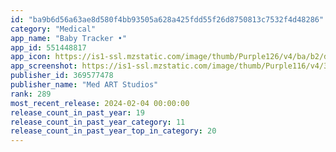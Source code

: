 ```yaml
---
id: "ba9b6d56a63ae8d580f4bb93505a628a425fdd55f26d8750813c7532f4d48286"
category: "Medical"
app_name: "Baby Tracker •"
app_id: 551448817
app_icon: https://is1-ssl.mzstatic.com/image/thumb/Purple126/v4/ba/b2/d1/bab2d103-b039-7685-669a-4555f017b2f8/Icon-0-1x_U007emarketing-0-7-0-0-0-85-220-0.png/1024x1024bb.png
app_screenshot: https://is1-ssl.mzstatic.com/image/thumb/Purple116/v4/37/44/eb/3744ebef-6f17-faef-55b8-7d8b351d7305/309499f5-cbdf-420e-8230-cf6415fb4b05_Activity_Log.png/1242x2688bb.png
publisher_id: 369577478
publisher_name: "Med ART Studios"
rank: 289
most_recent_release: 2024-02-04 00:00:00
release_count_in_past_year: 19
release_count_in_past_year_category: 11
release_count_in_past_year_top_in_category: 20
---
```

